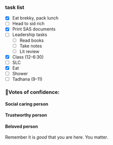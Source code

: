### task list

- [x] Eat brekky, pack lunch
- [ ] Head to sid rich
- [x] Print SAS documents
- [ ] Leadership tasks
	- [ ] Read books
	- [ ] Take notes
	- [ ] Lit review
- [x] Class (12-6:30)
- [ ] SLC
- [x] Eat
- [ ] Shower
- [ ] Tadhana (9-11)

### 🤚Votes of confidence:

#### Social caring person

#### Trustworthy person

#### Beloved person
Remember it is *good* that you are here. You matter. 
